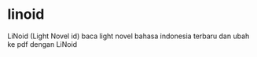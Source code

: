 # linoid
LiNoid (Light Novel id) baca light novel bahasa indonesia terbaru dan ubah ke pdf dengan LiNoid
